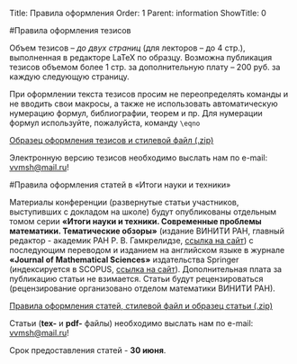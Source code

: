 Title: Правила оформления
Order: 1
Parent: information
ShowTitle: 0

#Правила оформления тезисов

Объем тезисов – *до двух страниц* (для лекторов – до 4 стр.), выполненная в редакторе LaTeX по образцу. Возможна публикация тезисов объемом более 1 стр. за дополнительную плату – 200 руб. за каждую следующую страницу.

При оформлении текста тезисов просим не переопределять команды и не вводить свои макросы, а также не использовать автоматическую нумерацию формул, библиографии, теорем и пр. Для нумерации формул используйте, пожалуйста, команду `\eqno`

[Образец оформления тезисов и стилевой файл (.zip)](files/tezis.zip)

Электронную версию тезисов необходимо выслать нам по e-mail: [vvmsh@mail.ru](mailto:vvmsh@mail.ru)!

#Правила оформления статей в «Итоги науки и техники»

Материалы конференции (развернутые статьи участников, выступивших с докладом на школе) будут опубликованы отдельным томом серии **«Итоги науки и техники. Современные проблемы математики. Тематические обзоры»** (издание ВИНИТИ РАН, главный редактор - академик РАН Р. В. Гамкрелидзе, [ссылка на сайт](http://www.mathnet.ru/php/journal.phtml?jrnid=into&option_lang=rus)) с последующим переводом и изданием на английском языке в журнале **«Journal of Mathematical Sciences»** издательства Springer (индексируется в SCOPUS, [ссылка на сайт](http://link.springer.com/journal/10958)). Дополнительная плата за публикацию статьи не взимается. Статьи будут рецензироваться (рецензирование организовано отделом математики ВИНИТИ РАН).

[Правила оформления статей, стилевой файл и образец статьи (.zip)](files/Итоги-Правила.zip)

Статьи (**tex-** и **pdf-** файлы) необходимо выслать нам по e-mail: [vvmsh@mail.ru](mailto:vvmsh@mail.ru)!

Срок предоставления статей - **30 июня**.
